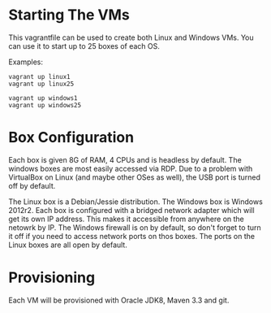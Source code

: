 # Starting The VMs

This vagrantfile can be used to create both Linux and Windows VMs. You can use it to 
start up to 25 boxes of each OS. 

Examples:

    vagrant up linux1
    vagrant up linux25

    vagrant up windows1
    vagrant up windows25


# Box Configuration

Each box is given 8G of RAM, 4 CPUs and is headless by default. The windows boxes are
most easily accessed via RDP. Due to a problem with VirtualBox on Linux (and maybe other
OSes as well), the USB port is turned off by default.   

The Linux box is a Debian/Jessie distribution. The Windows box is Windows 2012r2. Each
box is configured with a bridged network adapter which will get its own IP address. This
makes it accessible from anywhere on the netowrk by IP. The Windows firewall is on by 
default, so don't forget to turn it off if you need to access network ports on thos boxes. 
The ports on the Linux boxes are all open by default.


# Provisioning

Each VM will be provisioned with Oracle JDK8, Maven 3.3 and git.

